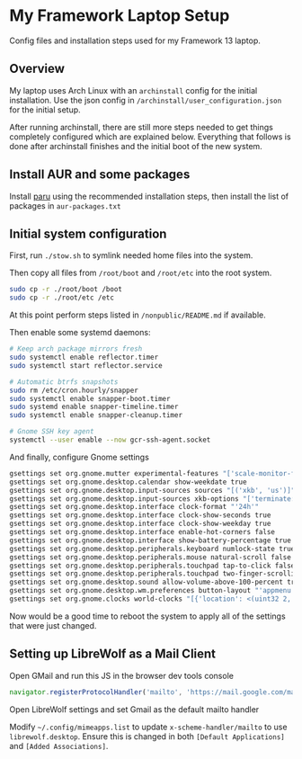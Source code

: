 # My Framework Laptop Setup

Config files and installation steps used for my Framework 13 laptop.

## Overview

My laptop uses Arch Linux with an `archinstall` config for the initial
installation. Use the json config in `/archinstall/user_configuration.json` for
the initial setup.

After running archinstall, there are still more steps needed to get things
completely configured which are explained below. Everything that follows is done
after archinstall finishes and the initial boot of the new system.

## Install AUR and some packages

Install [paru](https://github.com/Morganamilo/paru) using the recommended
installation steps, then install the list of packages in `aur-packages.txt`

## Initial system configuration

First, run `./stow.sh` to symlink needed home files into the system.

Then copy all files from `/root/boot` and `/root/etc` into the root system.

```bash
sudo cp -r ./root/boot /boot
sudo cp -r ./root/etc /etc
```

At this point perform steps listed in `/nonpublic/README.md` if available.

Then enable some systemd daemons:

```bash
# Keep arch package mirrors fresh
sudo systemctl enable reflector.timer
sudo systemctl start reflector.service

# Automatic btrfs snapshots
sudo rm /etc/cron.hourly/snapper
sudo systemctl enable snapper-boot.timer
sudo systemd enable snapper-timeline.timer
sudo systemctl enable snapper-cleanup.timer

# Gnome SSH key agent
systemctl --user enable --now gcr-ssh-agent.socket
```

And finally, configure Gnome settings

```bash
gsettings set org.gnome.mutter experimental-features "['scale-monitor-framebuffer']"
gsettings set org.gnome.desktop.calendar show-weekdate true
gsettings set org.gnome.desktop.input-sources sources "[('xkb', 'us')]"
gsettings set org.gnome.desktop.input-sources xkb-options "['terminate:ctrl_alt_bksp', 'lv3:ralt_switch', 'caps:none']"
gsettings set org.gnome.desktop.interface clock-format "'24h'"
gsettings set org.gnome.desktop.interface clock-show-seconds true
gsettings set org.gnome.desktop.interface clock-show-weekday true
gsettings set org.gnome.desktop.interface enable-hot-corners false
gsettings set org.gnome.desktop.interface show-battery-percentage true
gsettings set org.gnome.desktop.peripherals.keyboard numlock-state true
gsettings set org.gnome.desktop.peripherals.mouse natural-scroll false
gsettings set org.gnome.desktop.peripherals.touchpad tap-to-click false
gsettings set org.gnome.desktop.peripherals.touchpad two-finger-scrolling-enabled true
gsettings set org.gnome.desktop.sound allow-volume-above-100-percent true
gsettings set org.gnome.desktop.wm.preferences button-layout "'appmenu:minimize,maximize,close'"
gsettings set org.gnome.clocks world-clocks "[{'location': <(uint32 2, <('Reykjavík', 'BIRK', true, [(1.1193378211279323, -0.38222710618675809)], [(1.1196287151543625, -0.38309977081275531)])>)>}]"
```

Now would be a good time to reboot the system to apply all of the settings that
were just changed.

## Setting up LibreWolf as a Mail Client

Open GMail and run this JS in the browser dev tools console

```js
navigator.registerProtocolHandler('mailto', 'https://mail.google.com/mail/?extsrc=mailto&url=%s')
```

Open LibreWolf settings and set Gmail as the default mailto handler

Modify `~/.config/mimeapps.list` to update `x-scheme-handler/mailto` to use `librewolf.desktop`. Ensure this is changed in both `[Default Applications]` and `[Added Associations]`.
